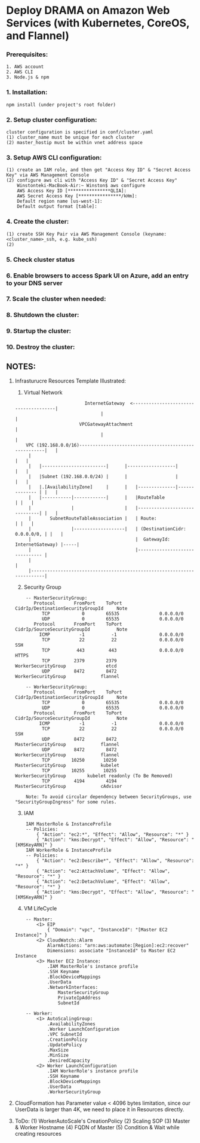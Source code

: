 # Deploy DRAMA on Amazon Web Services (with Kubernetes, CoreOS, and Flannel)

### Prerequisites: 
    1. AWS account
    2. AWS CLI
    3. Node.js & npm

### 1. Installation:
    npm install (under project's root folder)

### 2. Setup cluster configuration:
    cluster configuration is specified in conf/cluster.yaml
    (1) cluster_name must be unique for each cluster
    (2) master_hostip must be within vnet address space

### 3. Setup AWS CLI configuration:
    (1) create an IAM role, and then get "Access Key ID" & "Secret Access Key" via AWS Management Console
    (2) configure aws cli with "Access Key ID" & "Secret Access Key"
        Winstonteki-MacBook-Air:~ Winston$ aws configure
        AWS Access Key ID [****************QLIA]:
        AWS Secret Access Key [****************/kHm]:
        Default region name [us-west-1]:
        Default output format [table]:

### 4. Create the cluster:
    (1) create SSH Key Pair via AWS Management Console (keyname: <cluster_name>_ssh, e.g. kube_ssh)
    (2) 
    
###  5. Check cluster status

### 6. Enable browsers to access Spark UI on Azure, add an entry to your DNS server

### 7. Scale the cluster when needed:

### 8. Shutdown the cluster:

### 9. Startup the cluster:

### 10. Destroy the cluster:


## NOTES:
1. Infrasturucre Resources Template Illustrated:
    1. Virtual Network
    ```
                              InternetGateway  <--------------------------------------|
                                    |                                                 |
                            VPCGatewayAttachment                                      |
                                    |                                                 |
        VPC (192.168.0.0/16)------------------------------------------------------|   |
         |                                                                        |   |
         |   |------------------------|      |------------------|                 |   |
         |   |Subnet (192.168.0.0/24) |      |                  |                 |   |
         |   |.[AvailabilityZone]     |      |   |--------------|-------------- | |   |
         |   |-----------|------------|      |   |RouteTable                    | |   |
         |               |                   |   |------------------------------| |   |
         |       SubnetRouteTableAssociation |   | Route:                       | |   |
         |               |-------------------|   | (DestinationCidr: 0.0.0.0/0, | |   |
         |                                       |  GatewayId: InternetGateway) |-----|
         |                                       |------------------------------- |
         |                                                                        |
         |------------------------------------------------------------------------|
    ```

    2. Security Group
    ```
        -- MasterSecurityGroup:
           Protocol       FromPort    ToPort     CidrIp/DestinationSecurityGroupId     Note
              TCP            0        65535               0.0.0.0/0
              UDP            0        65535               0.0.0.0/0
           Protocol       FromPort    ToPort     CidrIp/SourceSecurityGroupId          Note
             ICMP           -1          -1                0.0.0.0/0
              TCP           22          22                0.0.0.0/0                     SSH
              TCP          443         443                0.0.0.0/0                    HTTPS
              TCP         2379        2379            WorkerSecurityGroup               etcd
              UDP         8472        8472            WorkerSecurityGroup             flannel

        -- WorkerSecurityGroup:
           Protocol       FromPort    ToPort     CidrIp/DestinationSecurityGroupId     Note
              TCP            0        65535               0.0.0.0/0
              UDP            0        65535               0.0.0.0/0
           Protocol       FromPort    ToPort     CidrIp/SourceSecurityGroupId          Note
             ICMP           -1          -1                0.0.0.0/0
              TCP           22          22                0.0.0.0/0                     SSH
              UDP         8472        8472            MasterSecurityGroup             flannel
              UDP         8472        8472            WorkerSecurityGroup             flannel
              TCP        10250       10250            MasterSecurityGroup             kubelet
              TCP        10255       10255            WorkerSecurityGroup        kubelet readonly (To Be Removed)
              TCP         4194        4194            MasterSecurityGroup             cAdvisor

        Note: To avoid circular dependency between SecurityGroups, use "SecurityGroupIngress" for some rules.
    ```

    3. IAM
    ```
        IAM MasterRole & InstanceProfile
        -- Policies:
            { "Action": "ec2:*", "Effect": "Allow", "Resource": "*" }
            { "Action": "kms:Decrypt", "Effect": "Allow", "Resource": "[KMSKeyARN]" }
        IAM WorkerRole & InstanceProfile
        -- Policies: 
            { "Action": "ec2:Describe*", "Effect": "Allow", "Resource": "*" }
            { "Action": "ec2:AttachVolume", "Effect": "Allow", "Resource": "*" }
            { "Action": "ec2:DetachVolume", "Effect": "Allow", "Resource": "*" }
            { "Action": "kms:Decrypt", "Effect": "Allow", "Resource": "[KMSKeyARN]" }
    ```

    4. VM LifeCycle
    ```
        -- Master:
            <1> EIP
                { "Domain": "vpc", "InstanceId": "[Master EC2 Instance]" }
            <2> CloudWatch::Alarm
                AlarmActions: "arn:aws:automate:[Region]:ec2:recover"
                Dimensions: associate "InstanceId" to Master EC2 Instance
            <3> Master EC2 Instance:
                .IAM MasterRole's instance profile
                .SSH Keyname
                .BlockDeviceMappings
                .UserData
                .NetworkInterfaces:
                    MasterSecurityGroup
                    PrivateIpAddress
                    SubnetId

        -- Worker:
            <1> AutoScalingGroup:
                .AvailabilityZones
                .Worker LaunchConfiguration
                .VPC SubnetId
                .CreationPolicy
                .UpdatePolicy
                .MaxSize
                .MinSize
                .DesiredCapacity
            <2> Worker LaunchConfiguration
                .IAM WorkerRole's instance profile
                .SSH Keyname
                .BlockDeviceMappings
                .UserData
                .WorkerSecurityGroup
    ```

2. CloudFormation has Parameter value < 4096 bytes limitation, since our UserData is larger than 4K, we need to place it in Resources directly.
3. ToDo:
   (1) WorkerAutoScale's CreationPolicy
   (2) Scaling SOP
   (3) Master & Worker Hostname
   (4) FQDN of Master
   (5) Condition & Wait while creating resources